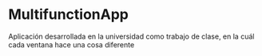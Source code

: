 # MultifunctionApp
Aplicación desarrollada en la universidad como trabajo de clase, en la cuál cada ventana hace una cosa diferente
